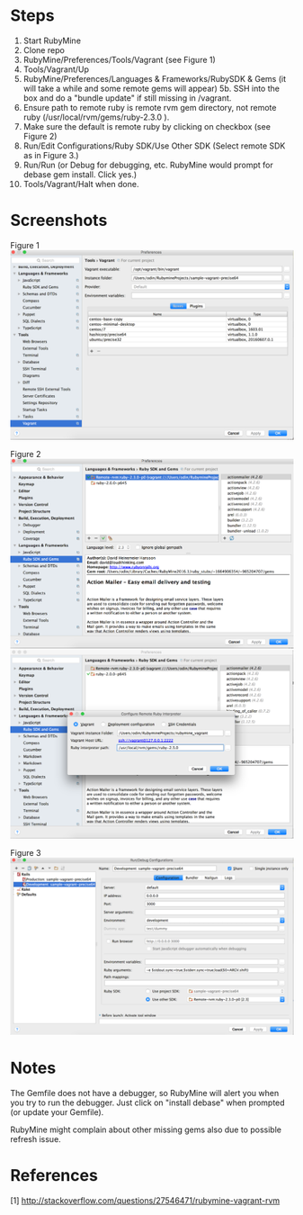 Steps
======
1. Start RubyMine
2. Clone repo
3. RubyMine/Preferences/Tools/Vagrant (see Figure 1)
4. Tools/Vagrant/Up
5. RubyMine/Preferences/Languages & Frameworks/RubySDK & Gems (it will take a while and some remote gems will appear)
5b. SSH into the box and do a "bundle update" if still missing in /vagrant.
6. Ensure path to remote ruby is remote rvm gem directory, not remote ruby (/usr/local/rvm/gems/ruby-2.3.0
).
7. Make sure the default is remote ruby by clicking on checkbox (see Figure 2)
8. Run/Edit Configurations/Ruby SDK/Use Other SDK (Select remote SDK as in Figure 3.)
9. Run/Run (or Debug for debugging, etc. RubyMine would prompt for debase gem install. Click yes.)
10. Tools/Vagrant/Halt when done.

Screenshots
===========

Figure 1
![Vagrant](images/vagrant.png)

Figure 2
![Set Ruby SDK](images/rubysdk.png)
![Set Ruby Path](images/ruby_path.png)

Figure 3
![Edit Configurations](images/edit_configuration.png)

Notes
=====
The Gemfile does not have a debugger, so RubyMine will alert you when
you try to run the debugger. Just click on "install debase" when prompted (or update your Gemfile).

RubyMine might complain about other missing gems also due to possible refresh issue.

References
==========
[1] http://stackoverflow.com/questions/27546471/rubymine-vagrant-rvm